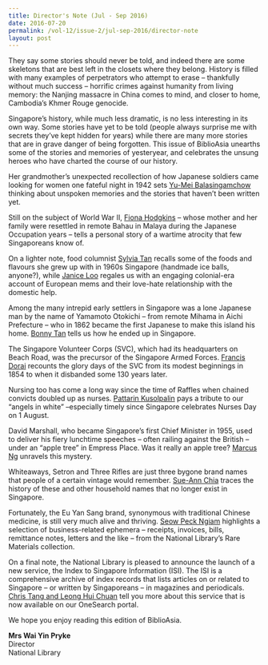 ```yaml
---
title: Director's Note (Jul - Sep 2016)
date: 2016-07-20
permalink: /vol-12/issue-2/jul-sep-2016/director-note
layout: post
---
```

They say some stories should never be told, and indeed there are some skeletons that are best left in the closets where they belong. History is filled with many examples of perpetrators who attempt to erase – thankfully without much success – horrific crimes against humanity from living memory: the Nanjing massacre in China comes to mind, and closer to home, Cambodia’s Khmer Rouge genocide.

Singapore’s history, while much less dramatic, is no less interesting in its own way. Some stories have yet to be told (people always surprise me with secrets they’ve kept hidden for years) while there are many more stories that are in grave danger of being forgotten. This issue of BiblioAsia unearths some of the stories and memories of yesteryear, and celebrates the unsung heroes who have charted the course of our history.

Her grandmother’s unexpected recollection of how Japanese soldiers came looking for women one fateful night in 1942 sets [Yu-Mei Balasingamchow](/vol-12/issue-2/jul-sep-2016/my-grandmother-story) thinking about unspoken memories and the stories that haven’t been written yet.

Still on the subject of World War II, [Fiona Hodgkins](/vol-12/issue-2/jul-sep-2016/bahau) – whose mother and her family were resettled in remote Bahau in Malaya during the Japanese Occupation years – tells a personal story of a wartime atrocity that few Singaporeans know of.

On a lighter note, food columnist [Sylvia Tan](/vol-12/issue-2/jul-sep-2016/forgottenfoodmemories) recalls some of the foods and flavours she grew up with in 1960s Singapore (handmade ice balls, anyone?), while [Janice Loo](/vol-12/issue-2/jul-sep-2016/dontmesswiththecook) regales us with an engaging colonial-era account of European mems and their love-hate relationship with the domestic help.

Among the many intrepid early settlers in Singapore was a lone Japanese man by the name of Yamamoto Otokichi – from remote Mihama in Aichi Prefecture – who in 1862 became the first Japanese to make this island his home. [Bonny Tan](/vol-12/issue-2/jul-sep-2016/yamamoto-otokichi) tells us how he ended up in Singapore.

The Singapore Volunteer Corps (SVC), which had its headquarters on Beach Road, was the precursor of the Singapore Armed Forces. [Francis Dorai](/vol-12/issue-2/jul-sep-2016/beach-road-camp) recounts the glory days of the SVC from its modest beginnings in 1854 to when it disbanded some 130 years later.

Nursing too has come a long way since the time of Raffles when chained convicts doubled up as nurses. [Pattarin Kusolpalin](/vol-12/issue-2/jul-sep-2016/angels-in-white) pays a tribute to our “angels in white” –especially timely since Singapore celebrates Nurses Day on 1 August.

David Marshall, who became Singapore’s first Chief Minister in 1955, used to deliver his fiery lunchtime speeches – often railing against the British – under an “apple tree” in Empress Place. Was it really an apple tree? [Marcus Ng](/vol-12/issue-2/jul-sep-2016/david-marshall) unravels this mystery.

Whiteaways, Setron and Three Rifles are just three bygone brand names that people of a certain vintage would remember. [Sue-Ann Chia](/vol-12/issue-2/jul-sep-2016/bygone-brands) traces the history of these and other household names that no longer exist in Singapore.

Fortunately, the Eu Yan Sang brand, synonymous with traditional Chinese medicine, is still very much alive and thriving. [Seow Peck Ngiam](/vol-12/issue-2/jul-sep-2016/eu-tong-sen) highlights a selection of business-related ephemera – receipts, invoices, bills, remittance notes, letters and the like – from the National Library’s Rare Materials collection.

On a final note, the National Library is pleased to announce the launch of a new service, the Index to Singapore Information (ISI). The ISI is a comprehensive archive of index records that lists articles on or related to Singapore – or written by Singaporeans – in magazines and periodicals. [Chris Tang and Leong Hui Chuan](/vol-12/issue-2/jul-sep-2016/index-singapore-info) tell you more about this service that is now available on our OneSearch portal.

We hope you enjoy reading this edition of BiblioAsia.

**Mrs Wai Yin Pryke**<br>
Director<br>
National Library